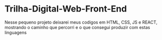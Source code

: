 # Trilha-Digital-Web-Front-End
Nesse pequeno projeto deixarei meus codigos em HTML, CSS, JS e REACT, mostrando o caminho que percorri e o que consegui produzir com estas linguagens
